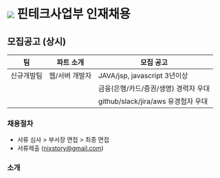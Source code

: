 # <img src="https://user-images.githubusercontent.com/38146144/74117217-49c86b00-4bfa-11ea-8989-d4bfc7d00215.png"></img> 핀테크사업부 인재채용

## 모집공고 (상시)
<p>

| 팀          | 파트 소개                                | 모집 공고                                                    |
| ----------- | ---------------------------------------- | ------------------------------------------------------------ |
| 신규개발팀    | 웹/서버 개발자                              | JAVA/jsp, javascript 3년이상                            |
|             |                                          | 금융(은행/카드/증권/생명) 경력자 우대                        |
|             |                                          | github/slack/jira/aws 유경험자 우대                      |
</p> 

### 채용절차
- 서류 심사 > 부서장 면접 > 최종 면접
- 서류제출 (nixstory@gmail.com)

### 소개
